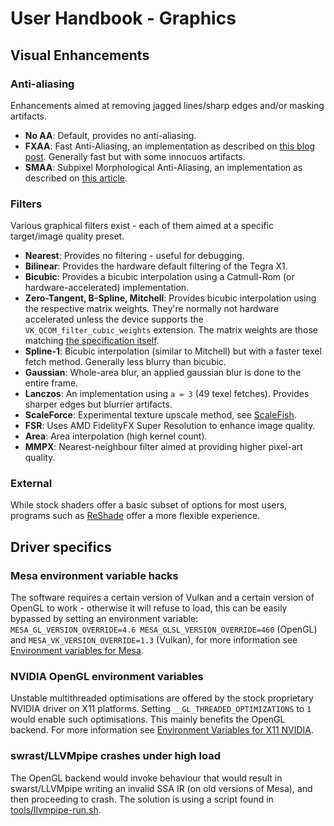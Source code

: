 # User Handbook - Graphics

## Visual Enhancements

### Anti-aliasing

Enhancements aimed at removing jagged lines/sharp edges and/or masking artifacts.

- **No AA**: Default, provides no anti-aliasing.
- **FXAA**: Fast Anti-Aliasing, an implementation as described on [this blog post](https://web.archive.org/web/20110831051323/http://timothylottes.blogspot.com/2011/03/nvidia-fxaa.html). Generally fast but with some innocuos artifacts.
- **SMAA**: Subpixel Morphological Anti-Aliasing, an implementation as described on [this article](https://web.archive.org/web/20250000000000*/https://www.iryoku.com/smaa/).

### Filters

Various graphical filters exist - each of them aimed at a specific target/image quality preset.

- **Nearest**: Provides no filtering - useful for debugging.
- **Bilinear**: Provides the hardware default filtering of the Tegra X1.
- **Bicubic**: Provides a bicubic interpolation using a Catmull-Rom (or hardware-accelerated) implementation.
- **Zero-Tangent, B-Spline, Mitchell**: Provides bicubic interpolation using the respective matrix weights. They're normally not hardware accelerated unless the device supports the `VK_QCOM_filter_cubic_weights` extension. The matrix weights are those matching [the specification itself](https://registry.khronos.org/vulkan/specs/latest/html/vkspec.html#VkSamplerCubicWeightsCreateInfoQCOM).
- **Spline-1**: Bicubic interpolation (similar to Mitchell) but with a faster texel fetch method. Generally less blurry than bicubic.
- **Gaussian**: Whole-area blur, an applied gaussian blur is done to the entire frame.
- **Lanczos**: An implementation using `a = 3` (49 texel fetches). Provides sharper edges but blurrier artifacts.
- **ScaleForce**: Experimental texture upscale method, see [ScaleFish](https://github.com/BreadFish64/ScaleFish).
- **FSR**: Uses AMD FidelityFX Super Resolution to enhance image quality.
- **Area**: Area interpolation (high kernel count).
- **MMPX**: Nearest-neighbour filter aimed at providing higher pixel-art quality.

### External

While stock shaders offer a basic subset of options for most users, programs such as [ReShade](https://github.com/crosire/reshade) offer a more flexible experience.

## Driver specifics

### Mesa environment variable hacks

The software requires a certain version of Vulkan and a certain version of OpenGL to work - otherwise it will refuse to load, this can be easily bypassed by setting an environment variable: `MESA_GL_VERSION_OVERRIDE=4.6 MESA_GLSL_VERSION_OVERRIDE=460` (OpenGL) and `MESA_VK_VERSION_OVERRIDE=1.3` (Vulkan), for more information see [Environment variables for Mesa](https://web.archive.org/web/20250000000000*/https://docs.mesa3d.org/envvars.html).

### NVIDIA OpenGL environment variables

Unstable multithreaded optimisations are offered by the stock proprietary NVIDIA driver on X11 platforms. Setting `__GL_THREADED_OPTIMIZATIONS` to `1` would enable such optimisations. This mainly benefits the OpenGL backend. For more information see [Environment Variables for X11 NVIDIA](https://web.archive.org/web/20250115162518/https://download.nvidia.com/XFree86/Linux-x86_64/435.17/README/openglenvvariables.html).

### swrast/LLVMpipe crashes under high load

The OpenGL backend would invoke behaviour that would result in swarst/LLVMpipe writing an invalid SSA IR (on old versions of Mesa), and then proceeding to crash. The solution is using a script found in [tools/llvmpipe-run.sh](../../tools/llvmpipe-run.sh).
